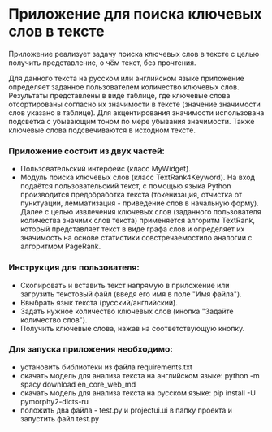 # Приложение для поиска ключевых слов в тексте

Приложение реализует задачу поиска ключевых слов в тексте с целью получить представление, о чём текст, без прочтения.

Для данного текста на русском или английском языке приложение определяет заданное пользователем количество ключевых слов. Результаты представлены в виде таблице, где ключевые слова отсортированы согласно их значимости в тексте (значение значимости слов указано в таблице). Для акцентирования значимости использована подсветка с убывающим тоном по мере убывания значимости. Также ключевые слова подсвечиваются в исходном тексте.

### Приложение состоит из двух частей:
- Пользовательский интерфейс (класс MyWidget).
- Модуль поиска ключевых слов (класс TextRank4Keyword). На вход подаётся пользовательский текст, с помощью языка Python производится предобработка текста (токенизация, отчистка от пунктуации, лемматизация - приведение слов в начальную форму). Далее с целью извлечения ключевых слов (заданного пользователя количества значимх слов текста) применяется алгоритм TextRank, который представляет текст в виде графа слов и определяет их значимость на основе статистики совстречаемостипо аналогии с алгоритмом PageRank.

### Инструкция для пользователя:
* Скопировать и вставить текст напрямую в приложение или загрузить текстовый файл (введя его имя в поле "Имя файла"). 
* Ввыбрать язык текста (русский/английский).
* Задать нужное количество ключевых слов (кнопка "Задайте количество слов").
* Получить ключевые слова, нажав на соответствующую кнопку.

### Для запуска приложения необходимо:
* установить библиотеки из файла requirements.txt
* скачать модель для анализа текста на английском языке: python -m spacy download en_core_web_md
* скачать модель для анализа текста на русском языке: pip install -U pymorphy2-dicts-ru
* положить два файла - test.py и projectui.ui в папку проекта и запустить файл test.py
